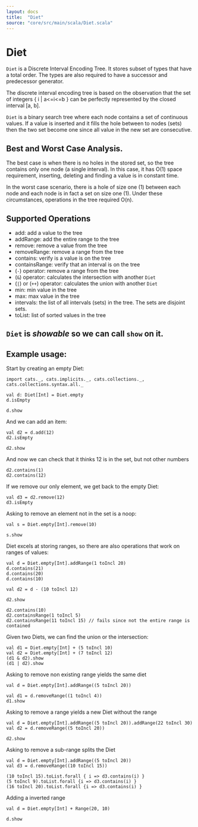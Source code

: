 ```yaml
---
layout: docs
title:  "Diet"
source: "core/src/main/scala/Diet.scala"
---
```

# Diet

`Diet` is a Discrete Interval Encoding Tree. It stores subset of types
that have a total order. The types are also required to have a
successor and predecessor generator.

The discrete interval encoding tree is based on the observation that
the set of integers { i \| a<=i<=b } can be perfectly represented by
the closed interval [a, b].

`Diet` is a binary search tree where each node contains a set of
continuous values. If a value is inserted and it fills the hole
between to nodes (sets) then the two set become one since all value in
the new set are consecutive.

## Best and Worst Case Analysis.

The best case is when there is no holes in the stored set, so the tree
contains only one node (a single interval). In this case, it has O(1)
space requirement, inserting, deleting and finding a value is in
constant time.

In the worst case scenario, there is a hole of size one (1) between
each node and each node is in fact a set on size one (1). Under these
circumstances, operations in the tree required O(n).


## Supported Operations

- add:					add a value to the tree
- addRange:				add the entire range to the tree
- remove:				remove a value from the tree
- removeRange:          remove a range from the tree
- contains:				verify is a value is on the tree
- containsRange:		verify that an interval is on the tree
- (`-`) operator:		remove a range from the tree
-  (`&`) operator:	    calculates the intersection with another `Diet`
- (`|`) or (`++`) operator:	calculates the union with another `Diet`
- min:					min value in the tree
- max:					max value in the tree
- intervals:			the list of all intervals (sets) in the tree. The sets are disjoint sets.
- toList: 				list of sorted values in the tree

## `Diet` is *showable* so we can call `show` on it.

## Example usage:

Start by creating an empty Diet:

```tut
import cats._, cats.implicits._, cats.collections._, cats.collections.syntax.all._

val d: Diet[Int] = Diet.empty
d.isEmpty

d.show
```

And we can add an item:

```tut
val d2 = d.add(12)
d2.isEmpty

d2.show
```

And now we can check that it thinks 12 is in the set, but not other numbers

```tut
d2.contains(1)
d2.contains(12)
```

If we remove our only element, we get back to the empty Diet:

```tut
val d3 = d2.remove(12)
d3.isEmpty
```

Asking to remove an element not in the set is a noop:

```tut
val s = Diet.empty[Int].remove(10)

s.show
```

Diet excels at storing ranges, so there are also operations that work on ranges of values:

```tut
val d = Diet.empty[Int].addRange(1 toIncl 20)
d.contains(21)
d.contains(20)
d.contains(10)

val d2 = d - (10 toIncl 12)

d2.show

d2.contains(10)
d2.containsRange(1 toIncl 5)
d2.containsRange(11 toIncl 15) // fails since not the entire range is contained
```

Given two Diets, we can find the union or the intersection:

```tut
val d1 = Diet.empty[Int] + (5 toIncl 10)
val d2 = Diet.empty[Int] + (7 toIncl 12)
(d1 & d2).show
(d1 | d2).show
```
Asking to remove non existing range yields the same diet

```tut
val d = Diet.empty[Int].addRange((5 toIncl 20))

val d1 = d.removeRange((1 toIncl 4))
d1.show
```

Asking to remove a range yields a new Diet without the range

```tut
val d = Diet.empty[Int].addRange((5 toIncl 20)).addRange(22 toIncl 30)
val d2 = d.removeRange((5 toIncl 20))

d2.show
```

Asking to remove a sub-range splits the Diet

```tut
val d = Diet.empty[Int].addRange((5 toIncl 20))
val d3 = d.removeRange((10 toIncl 15)) 

(10 toIncl 15).toList.forall { i => d3.contains(i) }
(5 toIncl 9).toList.forall {i => d3.contains(i) }
(16 toIncl 20).toList.forall {i => d3.contains(i) }
```

Adding a inverted range

```tut
val d = Diet.empty[Int] + Range(20, 10)

d.show
```
